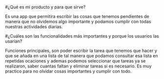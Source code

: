 #¿Qué es mi producto y para que sirve?

Es una app que permitira escribir las cosas que tenemos pendientes de manera que no olvidemos algo importante y podamos
cumplir con todas nuestras actividades diarias.

#¿Cuáles son las funcionalidades más importantes y porque los usuarios las usarían?

Funciones principales, son poder escribir la tarea que tenemos que hacer y que se añada en una lista de tal manera que podamos consultar esa lista en repetidas ocaciones y ademas podemos seleccionar que tareas ya se realizaron, saber 
cuantas faltan y eliminar tareas si es necesario.
Es muy practico para no olvidar cosas importantes y cumplir con todo.
